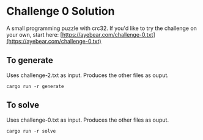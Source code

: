 # Challenge 0 Solution

A small programming puzzle with crc32. If you'd like to try the challenge on your own, start here: [https://ayebear.com/challenge-0.txt](https://ayebear.com/challenge-0.txt)

## To generate

Uses challenge-2.txt as input. Produces the other files as ouput.

```
cargo run -r generate
```

## To solve

Uses challenge-0.txt as input. Produces the other files as ouput.

```
cargo run -r solve
```
